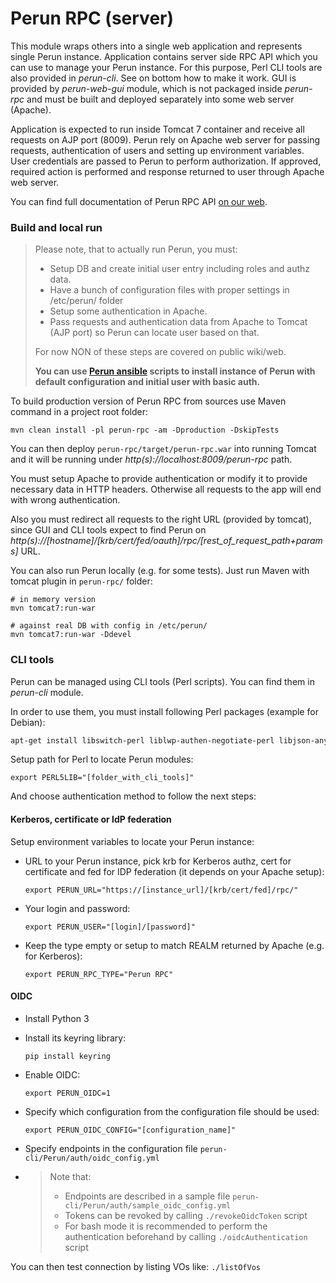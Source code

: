 # Perun RPC (server) #

This module wraps others into a single web application and represents single Perun instance. Application contains server side RPC API which you can use to manage your Perun instance. For this purpose, Perl CLI tools are also provided in *perun-cli*. See on bottom how to make it work. GUI is provided by *perun-web-gui* module, which is not packaged inside *perun-rpc* and must be built and deployed separately into some web server (Apache).

Application is expected to run inside Tomcat 7 container and receive all requests on AJP port (8009). Perun rely on Apache web server for passing requests, authentication of users and setting up environment variables. User credentials are passed to Perun to perform authorization. If approved, required action is performed and response returned to user through Apache web server.

You can find full documentation of Perun RPC API [on our web](https://perun-aai.org/documentation/technical-documentation/rpc-api/index.html).

### Build and local run ###

> Please note, that to actually run Perun, you must:
>
> * Setup DB and create initial user entry including roles and authz data.
> * Have a bunch of configuration files with proper settings in /etc/perun/ folder
> * Setup some authentication in Apache.
> * Pass requests and authentication data from Apache to Tomcat (AJP port) so Perun can locate user based on that.
>
> For now NON of these steps are covered on public wiki/web.
>
> **You can use [Perun ansible](https://github.com/CESNET/perun-ansible) scripts to install instance of Perun with default configuration and initial user with basic auth.**

To build production version of Perun RPC from sources use Maven command in a project root folder:

```
mvn clean install -pl perun-rpc -am -Dproduction -DskipTests
```

You can then deploy ``perun-rpc/target/perun-rpc.war`` into running Tomcat and it will be running under *http(s)://localhost:8009/perun-rpc* path. 

You must setup Apache to provide authentication or modify it to provide necessary data in HTTP headers. Otherwise all requests to the app will end with wrong authentication.

Also you must redirect all requests to the right URL (provided by tomcat), since GUI and CLI tools expect to find Perun on *http(s)://[hostname]/[krb/cert/fed/oauth]/rpc/[rest_of_request_path+params]* URL.

You can also run Perun locally (e.g. for some tests). Just run Maven with tomcat plugin in ``perun-rpc/`` folder:

```
# in memory version
mvn tomcat7:run-war

# against real DB with config in /etc/perun/
mvn tomcat7:run-war -Ddevel 
```

### CLI tools ###

Perun can be managed using CLI tools (Perl scripts). You can find them in *perun-cli* module.

In order to use them, you must install following Perl packages (example for Debian):

```bash
apt-get install libswitch-perl liblwp-authen-negotiate-perl libjson-any-perl libtext-asciitable-perl libterm-readkey-perl libwww-perl libcrypt-ssleay-perl libtext-unidecode-perl libdate-calc-perl libnet-ldap-perl libjson-perl libyaml-perl
```

Setup path for Perl to locate Perun modules:
```
export PERL5LIB="[folder_with_cli_tools]" 
```

And choose authentication method to follow the next steps:

#### Kerberos, certificate or IdP federation ####
Setup environment variables to locate your Perun instance:

* URL to your Perun instance, pick krb for Kerberos authz, cert for certificate and fed for IDP federation (it depends on your Apache setup):
    ```
    export PERUN_URL="https://[instance_url]/[krb/cert/fed]/rpc/"
    ```
* Your login and password:
    ```
    export PERUN_USER="[login]/[password]"
    ```

* Keep the type empty or setup to match REALM returned by Apache (e.g. for Kerberos):
    ```
    export PERUN_RPC_TYPE="Perun RPC"
    ```

#### OIDC ####
* Install Python 3
* Install its keyring library:
    ```
    pip install keyring
    ```
* Enable OIDC:
    ```
    export PERUN_OIDC=1
    ```
* Specify which configuration from the configuration file should be used:
    ```
    export PERUN_OIDC_CONFIG="[configuration_name]"
    ```
* Specify endpoints in the configuration file `perun-cli/Perun/auth/oidc_config.yml`


* > Note that:
  > 
  > * Endpoints are described in a sample file `perun-cli/Perun/auth/sample_oidc_config.yml`
  > * Tokens can be revoked by calling `./revokeOidcToken` script
  > * For bash mode it is recommended to perform the authentication beforehand by calling `./oidcAuthentication` script


You can then test connection by listing VOs like: ``./listOfVos``
